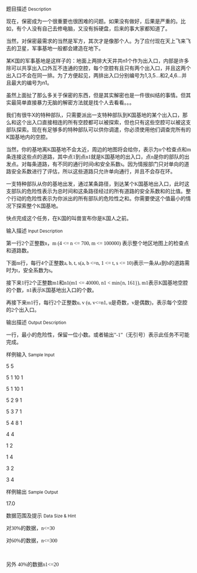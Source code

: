 <div class="panel panel-default">
<div class="area-title">
<span>
题目描述
<small>Description</small>
</span></div>
<div class="panel-body">

<p>现在，保密成为一个很重要也很困难的问题。如果没有做好，后果是严重的。比如，有个人没有自己去修电脑，又没有拆硬盘，后来的事大家都知道了。</p>
<p>当然，对保密最需求的当然是军方，其次才是像那个人。为了应付现在天上飞来飞去的卫星，军事基地一般都会建造在地下。</p>
<p>某K国的军事基地是这样子的：地面上两排大天井共n1个作为出入口，内部是许多除可以共享出入口外互不连通的空腔，每个空腔有且只有两个出入口，并且这两个出入口不会在同一排。为了方便起见，两排出入口分别编号为1,3,5…和2,4,6…并且最大的编号为n1。</p>
<p>虽然上面扯了那么多关于保密的东西，但是其实解密也是一件很纠结的事情。但其实最简单直接暴力无脑的解密方法就是找个人去看看。。。</p>
<p>我们有很牛X的特种部队，只需要派出一支特种部队到K国基地的某个出入口，那么和这个出入口直接相连的所有空腔都可以被探索，但也只有这些空腔可以被这支部队探索。现在有足够多的特种部队可以供你调遣，你必须使用他们调查完所有的K国基地内的空腔。</p>
<p>当然，你的基地离<span style="font-family: 'Times New Roman';">K</span><span style="">国基地不会太近，周边的地图将会给你，表示为</span><span style="font-family: 'Times New Roman';">n</span><span style="">个检查点和</span><span style="font-family: 'Times New Roman';">m</span><span style="">条连接这些点的道路，其中点</span><span style="font-family: 'Times New Roman';">1</span><span style="">到点</span><span style="font-family: 'Times New Roman';">n1</span><span style="">就是</span><span style="font-family: 'Times New Roman';">K</span><span style="">国基地的出入口，点</span><span style="font-family: 'Times New Roman';">n</span><span style="">是你的部队的出发点。对每条道路，有不同的通行时间</span><span style="font-family: 'Times New Roman';">t</span><span style="">和安全系数</span><span style="font-family: 'Times New Roman';">s</span><span style="">。因为情报部门只对单向的道路安全系数进行了评估，所以这些道路只允许单向通行，并且不会存在环。</span></p>
<p>一支特种部队从你的基地出发，通过某条路径，到达某个<span style="font-family: 'Times New Roman';">K</span><span style="">国基地出入口，此时这支部队的危险性表示为总时间和这条路径经过的所有道路的安全系数和的比值。整个行动的危险性表示为你派出的所有部队的危险性之和。你需要使这个值最小的情况下探索整个</span><span style="font-family: 'Times New Roman';">K</span><span style="">国基地。</span></p>
<p>快点完成这个任务，在<span style="font-family: 'Times New Roman';">K</span><span style="">国的叫兽宣布你是</span><span style="font-family: 'Times New Roman';">K</span><span style="">国人之前。</span></p>

</div>
</div>

<div class="panel panel-default">
<div class="area-title">
<span>
输入描述
<small>Input Description</small>
</span></div>
<div class="panel-body">
<p>第一行<span style="font-family: 'Times New Roman';">2</span><span style="">个正整数</span><span style="font-family: 'Times New Roman';">n</span><span style="">，</span><span style="font-family: 'Times New Roman';">m (4 &lt;= n &lt;= 700, m &lt;= 100000) </span><span style="">表示整个地区地图上的检查点和道路数。</span></p>
<p>下面<span style="font-family: 'Times New Roman';">m</span><span style="">行，每行</span><span style="font-family: 'Times New Roman';">4</span><span style="">个正整数</span><span style="font-family: 'Times New Roman';">a, b, t, s(a, b &lt;=n, 1 &lt;= t, s &lt;= 10)</span><span style="">表示一条从</span><span style="font-family: 'Times New Roman';">a</span><span style="">到</span><span style="font-family: 'Times New Roman';">b</span><span style="">的道路需时为</span><span style="font-family: 'Times New Roman';">t</span><span style="">，安全系数为</span><span style="font-family: 'Times New Roman';">s</span><span style="">。</span></p>
<p>接下来<span style="font-family: 'Times New Roman';">1</span><span style="">行</span><span style="font-family: 'Times New Roman';">2</span><span style="">个正整数</span><span style="font-family: 'Times New Roman';">m1</span><span style="">和</span><span style="font-family: 'Times New Roman';">n1(m1 &lt;= 40000, n1 &lt; min{n, 161}), m1</span><span style="">表示</span><span style="font-family: 'Times New Roman';">K</span><span style="">国基地空腔的个数，</span><span style="font-family: 'Times New Roman';">n1</span><span style="">表示</span><span style="font-family: 'Times New Roman';">K</span><span style="">国基地出入口的个数。</span></p>
<p>再接下来<span style="font-family: 'Times New Roman';">m1</span><span style="">行，每行</span><span style="font-family: 'Times New Roman';">2</span><span style="">个正整数</span><span style="font-family: 'Times New Roman';">u, v (u, v&lt;=n1, u</span><span style="">是奇数，</span><span style="font-family: 'Times New Roman';">v</span><span style="">是偶数</span><span style="font-family: 'Times New Roman';">)</span><span style="">，表示每个空腔的</span><span style="font-family: 'Times New Roman';">2</span><span style="">个出入口。  </span></p>

</div>
</div>
<div  class="panel panel-default">
<div class="area-title">
<span>
输出描述
<small>Output Description</small>
</span></div>
<div class="panel-body">

<p class="p0">一行，最小的危险性，保留一位小数。或者输出<span style="font-family: 'Times New Roman';">&rdquo;-1&rdquo;</span><span style="font-family: 宋体;">（无引号）表示此任务不可能完成。</span></p>

</div>
</div>


<div class="panel panel-default">
<div class="area-title">
<span>
样例输入
<small>Sample Input</small>
</span></div>
<div class="panel-body">
<p>5 5</p>
<p>5 1 10 1</p>
<p>5 1 10 1</p>
<p>5 2 9 1</p>
<p>5 3 7 1</p>
<p>5 4 8 1</p>
<p>4 4</p>
<p>1 2</p>
<p>1 4</p>
<p>3 2</p>
<p>3 4</p>

</div>
</div>

<div class="panel panel-default">
<div class="area-title">
<span>
样例输出
<small>Sample Output</small>
</span></div>
<div class="panel-body">
<p>17.0</p>

</div>
</div>

<div class="panel panel-default">
<div class="area-title">
<span>
数据范围及提示
<small>Data Size & Hint</small>
</span></div>
<div class="panel-body">
<p>对<span style="font-family: 'Times New Roman';">30%</span><span style="">的数据，</span><span style="font-family: 'Times New Roman';">n&lt;=30</span></p>
<p>对<span style="font-family: 'Times New Roman';">60%</span><span style="">的数据，</span><span style="font-family: 'Times New Roman';">n&lt;=300</span></p>
<p> </p>
<p>另外 <span style="font-family: 'Times New Roman';">40%</span><span style="">的数据</span><span style="font-family: 'Times New Roman';">n1&lt;=20</span></p>
<p> </p>
</div>
</div>
